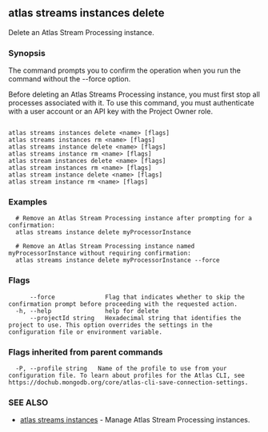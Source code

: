 ## atlas streams instances delete

Delete an Atlas Stream Processing instance.


### Synopsis

The command prompts you to confirm the operation when you run the command without the --force option.

Before deleting an Atlas Streams Processing instance, you must first stop all processes associated with it.
To use this command, you must authenticate with a user account or an API key with the Project Owner role.



```

atlas streams instances delete <name> [flags]
atlas streams instances rm <name> [flags]
atlas streams instance delete <name> [flags]
atlas streams instance rm <name> [flags]
atlas stream instances delete <name> [flags]
atlas stream instances rm <name> [flags]
atlas stream instance delete <name> [flags]
atlas stream instance rm <name> [flags]
```

### Examples

```
  # Remove an Atlas Stream Processing instance after prompting for a confirmation:
  atlas streams instance delete myProcessorInstance

  # Remove an Atlas Stream Processing instance named myProcessorInstance without requiring confirmation:
  atlas streams instance delete myProcessorInstance --force
```


### Flags

```
      --force              Flag that indicates whether to skip the confirmation prompt before proceeding with the requested action.
  -h, --help               help for delete
      --projectId string   Hexadecimal string that identifies the project to use. This option overrides the settings in the configuration file or environment variable.

```


### Flags inherited from parent commands

```
  -P, --profile string   Name of the profile to use from your configuration file. To learn about profiles for the Atlas CLI, see https://dochub.mongodb.org/core/atlas-cli-save-connection-settings.

```

### SEE ALSO


* [atlas streams instances](atlas_streams_instances.md)	- Manage Atlas Stream Processing instances.



